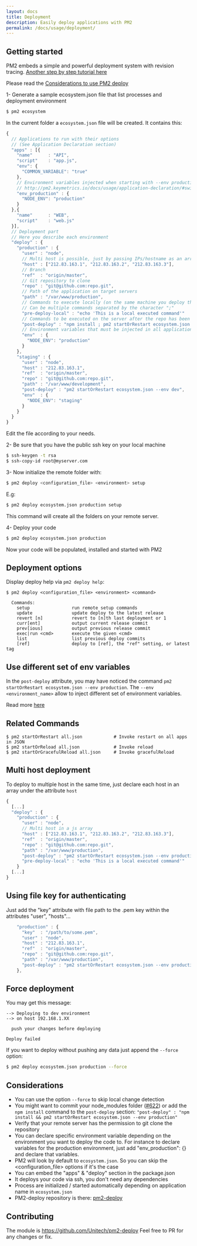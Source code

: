 ```yaml
---
layout: docs
title: Deployment
description: Easily deploy applications with PM2
permalink: /docs/usage/deployment/
---
```


## Getting started

PM2 embeds a simple and powerful deployment system with revision tracing. [Another step by step tutorial here](https://keymetrics.io/2014/06/25/ecosystem-json-deploy-and-iterate-faster/)

Please read the [Considerations to use PM2 deploy](#considerations)

1- Generate a sample ecosystem.json file that list processes and deployment environment

```bash
$ pm2 ecosystem
```

In the current folder a `ecosystem.json` file will be created.
It contains this:

```javascript
{
  // Applications to run with their options
  // (See Application Declaration section)
  "apps" : [{
    "name"      : "API",
    "script"    : "app.js",
    "env": {
      "COMMON_VARIABLE": "true"
    },
    // Environment variables injected when starting with --env production
    // http://pm2.keymetrics.io/docs/usage/application-declaration/#switching-to-different-environments
    "env_production" : {
      "NODE_ENV": "production"
    }
  },{
    "name"      : "WEB",
    "script"    : "web.js"
  }],
  // Deployment part
  // Here you describe each environment
  "deploy" : {
    "production" : {
      "user" : "node",
      // Multi host is possible, just by passing IPs/hostname as an array
      "host" : ["212.83.163.1", "212.83.163.2", "212.83.163.3"],
      // Branch
      "ref"  : "origin/master",
      // Git repository to clone
      "repo" : "git@github.com:repo.git",
      // Path of the application on target servers
      "path" : "/var/www/production",
      // Commands to execute locally (on the same machine you deploy things)
      // Can be multiple commands separated by the character ";"
      "pre-deploy-local" : "echo 'This is a local executed command'"
      // Commands to be executed on the server after the repo has been cloned
      "post-deploy" : "npm install ; pm2 startOrRestart ecosystem.json --env production"
      // Environment variables that must be injected in all applications on this env 
      "env"  : {
        "NODE_ENV": "production"
      }
    },
    "staging" : {
      "user" : "node",
      "host" : "212.83.163.1",
      "ref"  : "origin/master",
      "repo" : "git@github.com:repo.git",
      "path" : "/var/www/development",
      "post-deploy" : "pm2 startOrRestart ecosystem.json --env dev",
      "env"  : {
        "NODE_ENV": "staging"
      }
    }
  }
}
```

Edit the file according to your needs.

2- Be sure that you have the public ssh key on your local machine

```bash
$ ssh-keygen -t rsa
$ ssh-copy-id root@myserver.com
```

3- Now initialize the remote folder with:

```bash
$ pm2 deploy <configuration_file> <environment> setup
```

E.g:

```bash
$ pm2 deploy ecosystem.json production setup
```

This command will create all the folders on your remote server.

4- Deploy your code

```bash
$ pm2 deploy ecosystem.json production
```

Now your code will be populated, installed and started with PM2

## Deployment options

Display deploy help via `pm2 deploy help`:

```
$ pm2 deploy <configuration_file> <environment> <command>

  Commands:
    setup                run remote setup commands
    update               update deploy to the latest release
    revert [n]           revert to [n]th last deployment or 1
    curr[ent]            output current release commit
    prev[ious]           output previous release commit
    exec|run <cmd>       execute the given <cmd>
    list                 list previous deploy commits
    [ref]                deploy to [ref], the "ref" setting, or latest tag
```

## Use different set of env variables

In the `post-deploy` attribute, you may have noticed the command `pm2 startOrRestart ecosystem.json --env production`. The `--env <environment_name>` allow to inject different set of environment variables.

Read more [here](http://pm2.keymetrics.io/docs/usage/application-declaration/#switching-to-different-environments)

## Related Commands

```
$ pm2 startOrRestart all.json            # Invoke restart on all apps in JSON
$ pm2 startOrReload all.json             # Invoke reload
$ pm2 startOrGracefulReload all.json     # Invoke gracefulReload
```

## Multi host deployment

To deploy to multiple host in the same time, just declare each host in an array under the attribute `host`

```javascript
{
  [...]
  "deploy" : {
    "production" : {
      "user" : "node",
      // Multi host in a js array
      "host" : ["212.83.163.1", "212.83.163.2", "212.83.163.3"],
      "ref"  : "origin/master",
      "repo" : "git@github.com:repo.git",
      "path" : "/var/www/production",
      "post-deploy" : "pm2 startOrRestart ecosystem.json --env production",
      "pre-deploy-local" : "echo 'This is a local executed command'"
    }
  [...]
}
```


## Using file key for authenticating

Just add the "key" attribute with file path to the .pem key within the attributes "user", "hosts"...

```javascript
    "production" : {
      "key"  : "/path/to/some.pem",
      "user" : "node",
      "host" : "212.83.163.1",
      "ref"  : "origin/master",
      "repo" : "git@github.com:repo.git",
      "path" : "/var/www/production",
      "post-deploy" : "pm2 startOrRestart ecosystem.json --env production"
    },
```

## Force deployment

You may get this message:

```
--> Deploying to dev environment
--> on host 192.168.1.XX

  push your changes before deploying

Deploy failed
```

If you want to deploy without pushing any data just append the `--force` option:

```bash
$ pm2 deploy ecosystem.json production --force
```

## Considerations

- You can use the option `--force` to skip local change detection
- You might want to commit your node_modules folder ([#622](https://github.com/Unitech/pm2/issues/622)) or add the `npm install` command to the `post-deploy` section: `"post-deploy" : "npm install && pm2 startOrRestart ecosystem.json --env production"`
- Verify that your remote server has the permission to git clone the repository
- You can declare specific environment variable depending on the environment you want to deploy the code to. For instance to declare variables for the production environment, just add "env_production": {} and declare that variables.
- PM2 will look by default to `ecosystem.json`. So you can skip the <configuration_file> options if it's the case
- You can embed the "apps" & "deploy" section in the package.json
- It deploys your code via ssh, you don't need any dependencies
- Process are initialized / started automatically depending on application name in `ecosystem.json`
- PM2-deploy repository is there: [pm2-deploy](https://github.com/Unitech/pm2-deploy)

## Contributing

The module is <a href="https://github.com/Unitech/pm2-deploy">https://github.com/Unitech/pm2-deploy</a>
Feel free to PR for any changes or fix.
